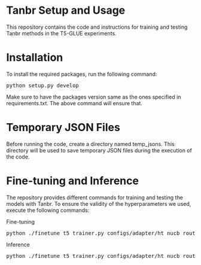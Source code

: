 # Tanbr Setup and Usage

This repository contains the code and instructions for training and testing Tanbr methods in the T5-GLUE experiments.


# Installation

To install the required packages, run the following command:

<pre lang="markdown">
python setup.py develop
</pre>

Make sure to have the packages version same as the ones specified in requirements.txt. The above command will ensure that.

# Temporary JSON Files

Before running the code, create a directory named temp_jsons. This directory will be used to save temporary JSON files during the execution of the code.

# Fine-tuning and Inference

The repository provides different commands for training and testing the models with Tanbr. To ensure the validity of the hyperparameters we used, execute the following commands:

Fine-tuning

<pre lang="markdown">
python ./finetune_t5_trainer.py configs/adapter/ht_nucb_routing.json
</pre>

Inference


<pre lang="markdown">
python ./finetune_t5_trainer.py configs/adapter/ht_nucb_routing.json -k do_train=False eval_all_templates=True output_dir=<path/to/trained_directory>
</pre>
